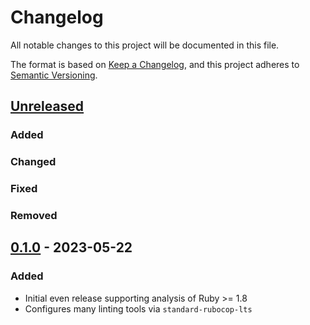 # Changelog
All notable changes to this project will be documented in this file.

The format is based on [Keep a Changelog](https://keepachangelog.com/en/1.0.0/),
and this project adheres to [Semantic Versioning](https://semver.org/spec/v2.0.0.html).

## [Unreleased]
### Added
### Changed
### Fixed
### Removed

## [0.1.0] - 2023-05-22
### Added
- Initial even release supporting analysis of Ruby >= 1.8
- Configures many linting tools via `standard-rubocop-lts`

[Unreleased]: https://github.com/rubocop-lts/rubocop-lts/compare/v0.1.0...HEAD
[0.1.0]: https://github.com/rubocop-lts/rubocop-lts/compare/f0fcf8e7dbb4d884a01c7191e7f26ef8bf3b22af...v0.1.0

